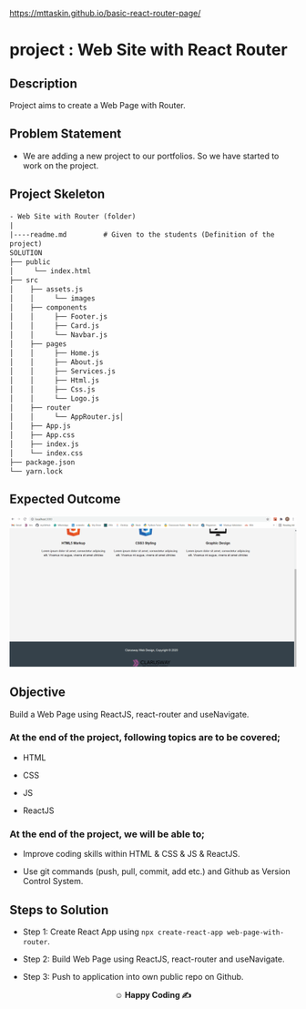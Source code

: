 https://mttaskin.github.io/basic-react-router-page/

# project : Web Site with React Router

## Description

Project aims to create a Web Page with Router.

## Problem Statement

- We are adding a new project to our portfolios. So we have started to work on the project.

## Project Skeleton

```
- Web Site with Router (folder)
|
|----readme.md         # Given to the students (Definition of the project)
SOLUTION
├── public
│     └── index.html
├── src
│    ├── assets.js
│    │     └── images
│    ├── components
│    │     ├── Footer.js
│    │     ├── Card.js
│    │     └── Navbar.js
│    ├── pages
│    │     ├── Home.js
│    │     ├── About.js
│    │     ├── Services.js
│    │     ├── Html.js
│    │     ├── Css.js
│    │     └── Logo.js
│    ├── router
│    │     └── AppRouter.js│       
│    ├── App.js
│    ├── App.css
│    ├── index.js
│    └── index.css
├── package.json
└── yarn.lock
```

## Expected Outcome

![Project Snapshot](./project.gif)

## Objective

Build a Web Page using ReactJS, react-router and useNavigate.

### At the end of the project, following topics are to be covered;

- HTML

- CSS

- JS

- ReactJS

### At the end of the project, we will be able to;

- Improve coding skills within HTML & CSS & JS & ReactJS.

- Use git commands (push, pull, commit, add etc.) and Github as Version Control System.

## Steps to Solution

- Step 1: Create React App using `npx create-react-app web-page-with-router`.

- Step 2: Build Web Page using ReactJS, react-router and useNavigate.

- Step 3: Push to application into own public repo on Github.


**<p align="center">&#9786; Happy Coding &#9997;</p>**
